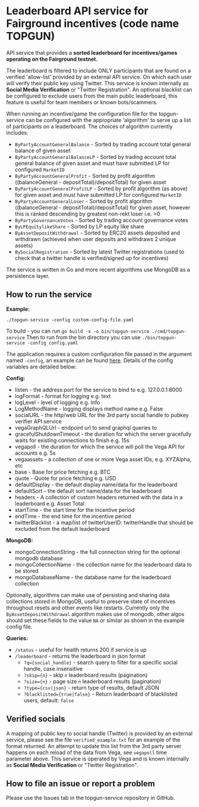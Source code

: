 # Leaderboard API service for Fairground incentives (code name TOPGUN)

API service that provides a **sorted leaderboard for incentives/games operating on the Fairground testnet.**

The leaderboard is filtered to include ONLY participants that are found on a verified 'allow-list' provided by an external API service. On which each user will verify their public key using Twitter. This service is known internally as **Social Media Verification** or "Twitter Registration". An optional blacklist can be configured to exclude users from the main public leaderboard, this feature is useful for team members or known bots/scammers.

When running an incentive/game the configuration file for the topgun-service can be configured with the appropriate 'algorithm' to serve up a list of participants on a leaderboard. The choices of algorithm currently includes:

* `ByPartyAccountGeneralBalance` - Sorted by trading account total general balance of given asset
* `ByPartyAccountGeneralBalanceLP` - Sorted by trading account total general balance of given asset and must have submitted LP for configured `MarketID`
* `ByPartyAccountGeneralProfit` - Sorted by profit algorithm ((balanceGeneral - depositTotal)/depositTotal) for given asset
* `ByPartyAccountGeneralProfitLP` - Sorted by profit algorithm (as above) for given asset and must have submitted LP for configured `MarketID`
* `ByPartyAccountGeneralLoser` - Sorted by profit algorithm ((balanceGeneral - depositTotal)/depositTotal) for given asset, however this is ranked descending by greatest non-rekt loser i.e. >0 
* `ByPartyGovernanceVotes` - Sorted by trading account governance votes
* `ByLPEquitylikeShare` - Sorted by LP equity like share
* `ByAssetDepositWithdrawal` - Sorted by ERC20 assets deposited and withdrawn (achieved when user deposits and withdraws 2 unique assets) 
* `BySocialRegistration` - Sorted by latest Twitter registrations (used to check that a twitter handle is verified/signed up for incentives)

The service is written in Go and more recent algorithms use MongoDB as a persistence layer.

## How to run the service

**Example:**

`./topgun-service -config custom-config-file.yaml`

To build - you can run `go build -v -o bin/topgun-service ./cmd/topgun-service`
Then to run from the bin directory you can use `./bin/topgun-service -config config.yaml`  

The application requires a custom configuration file passed in the argument named `-config`, an example can be found [here](./example-custom-config-file.yaml). Details of the config variables are detailed below:

**Config:**

- listen - the address:port for the service to bind to e.g. 127.0.0.1:8000
- logFormat - format for logging e.g. text
- logLevel - level of logging e.g. Info
- LogMethodName - logging displays method name e.g. False
- socialURL - the http/web URL for the 3rd party social handle to pubkey verifier API service
- vegaGraphQLUrl - endpoint url to send graphql queries to
- gracefulShutdownTimeout - the duration for which the server gracefully waits for existing connections to finish e.g. 15s
- vegapoll - the duration for which the service will poll the Vega API for accounts e.g. 5s
- vegaassets - a collection of one or more Vega asset IDs, e.g. XYZAlpha, etc
- base - Base for price fetching e.g. BTC
- quote - Quote for price fetching e.g. USD
- defaultDisplay - the default display name/data for the leaderboard
- defaultSort - the default sort name/data for the leaderboard
- headers - A collection of custom headers returned with the data in a leaderboard e.g. Asset Total
- startTime - the start time for the incentive period
- endTime - the end time for the incentive period
- twitterBlacklist - a map/list of twitterUserID: twitterHandle that should be excluded from the default leaderboard

**MongoDB:**

- mongoConnectionString - the full connection string for the optional mongodb database
- mongoCollectionName - the collection name for the leaderboard data to be stored
- mongoDatabaseName - the database name for the leaderboard collection

Optionally, algorithms can make use of persisting and sharing data collections stored in MongoDB, useful to preserve 
state of incentives throughout resets and other events like restarts. Currently only the `ByAssetDepositWithdrawal` 
algorithm makes use of mongodb, other algos should set these fields to the value `NA` or similar as shown in the example 
config file.

**Queries:**

- `/status` - useful for health returns 200 if service is up
- `/leaderboard` - returns the leaderboard in json format
   -  `?q={social_handle}` - search query to filter for a specific social handle, case insensitive
   -  `?skip={n}` - skip `n` leaderboard results (pagination)
   -  `?size={n}` - page size `n` leaderboard results (pagination)
   -  `?type={csv|json}` - return type of results, default JSON
   -  `?blacklisted={true|false}` - Return leaderboard of blacklisted users, default: `false`

## Verified socials

A mapping of public key to social handle (Twitter) is provided by an external service, please see the file `verified_example.txt` for an example of the format returned. An attempt to update this list from the 3rd party server happens on each reload of the data from Vega, see `vegapoll` time parameter above. This service is operated by Vega and is known internally as **Social Media Verification** or "Twitter Registration".

## How to file an issue or report a problem

Please use the Issues tab in the topgun-service repository in GitHub.
